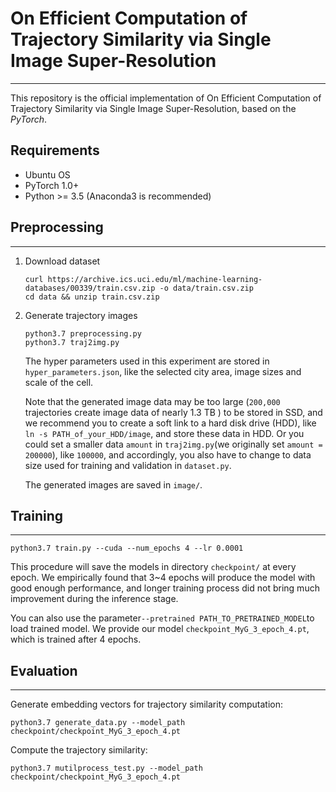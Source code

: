 # On Efficient Computation of Trajectory Similarity via Single Image Super-Resolution

------

This repository is the official implementation of On Efficient Computation of Trajectory Similarity via Single Image Super-Resolution, based on the *PyTorch*.

## Requirements

- Ubuntu OS
- PyTorch 1.0+
- Python >= 3.5 (Anaconda3 is recommended)

## Preprocessing

------
1. Download dataset 

   ```shell
   curl https://archive.ics.uci.edu/ml/machine-learning-databases/00339/train.csv.zip -o data/train.csv.zip
   cd data && unzip train.csv.zip
   ```

2. Generate trajectory images
	
	```shell
	python3.7 preprocessing.py
	python3.7 traj2img.py
	```
	
	The hyper parameters used in this experiment are stored in `hyper_parameters.json`, like the selected city area, image sizes and scale of the cell. 
	
	Note that the generated image data may be too large (`200,000` trajectories create image data of nearly 1.3 TB ) to be stored in SSD, and we recommend you to create a soft link to a hard disk drive (HDD), like `ln -s PATH_of_your_HDD/image`, and store these data in HDD. Or you could set a smaller data `amount` in `traj2img.py`(we originally set `amount = 200000`), like `100000`, and accordingly, you also have to change to data size used for training and validation in `dataset.py`.
	
	The generated images are saved in `image/`.

## Training

-----
```shell
python3.7 train.py --cuda --num_epochs 4 --lr 0.0001
```

This procedure will save the models in directory `checkpoint/` at every epoch. We empirically found that 3~4 epochs will produce the model with good enough performance,  and longer training process did not bring much improvement during the inference stage.

You can also use the parameter`--pretrained PATH_TO_PRETRAINED_MODEL`to load trained model. We provide our model `checkpoint_MyG_3_epoch_4.pt`, which is trained after 4 epochs.

## Evaluation

------
Generate embedding vectors for trajectory similarity computation:
```shell
python3.7 generate_data.py --model_path checkpoint/checkpoint_MyG_3_epoch_4.pt
```

Compute the trajectory similarity:

```shell
python3.7 mutilprocess_test.py --model_path checkpoint/checkpoint_MyG_3_epoch_4.pt
```


